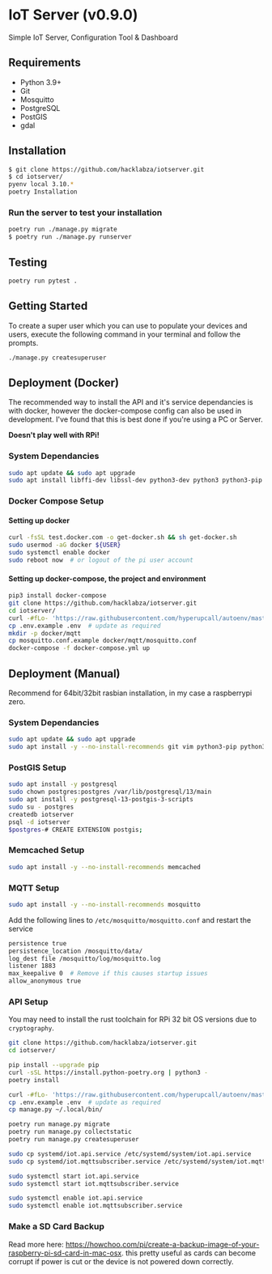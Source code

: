 # IoT Server (v0.9.0)

Simple IoT Server, Configuration Tool & Dashboard

## Requirements

- Python 3.9+
- Git
- Mosquitto
- PostgreSQL
- PostGIS
- gdal

## Installation

```bash
$ git clone https://github.com/hacklabza/iotserver.git
$ cd iotserver/
pyenv local 3.10.*
poetry Installation
```

### Run the server to test your installation

```bash
poetry run ./manage.py migrate
$ poetry run ./manage.py runserver
```

## Testing

```bash
poetry run pytest .
```

## Getting Started

To create a super user which you can use to populate your devices and users, execute the following command in your terminal and follow the prompts.

```bash
./manage.py createsuperuser
```

## Deployment (Docker)

The recommended way to install the API and it's service dependancies is with docker, however the docker-compose config can also be used in development. I've found that this is best done if you're using a PC or Server.

**Doesn't play well with RPi!**

### System Dependancies

```bash
sudo apt update && sudo apt upgrade
sudo apt install libffi-dev libssl-dev python3-dev python3 python3-pip git
```

### Docker Compose Setup

#### Setting up docker

```bash
curl -fsSL test.docker.com -o get-docker.sh && sh get-docker.sh
sudo usermod -aG docker ${USER}
sudo systemctl enable docker
sudo reboot now  # or logout of the pi user account
```

#### Setting up docker-compose, the project and environment

```bash
pip3 install docker-compose
git clone https://github.com/hacklabza/iotserver.git
cd iotserver/
curl -#fLo- 'https://raw.githubusercontent.com/hyperupcall/autoenv/master/scripts/install.sh' | sh  # install autoenv - optional
cp .env.example .env  # update as required
mkdir -p docker/mqtt
cp mosquitto.conf.example docker/mqtt/mosquitto.conf
docker-compose -f docker-compose.yml up
```

## Deployment (Manual)

Recommend for 64bit/32bit rasbian installation, in my case a raspberrypi zero.

### System Dependancies

```bash
sudo apt update && sudo apt upgrade
sudo apt install -y --no-install-recommends git vim python3-pip python3-dev gdal-bin libgdal-dev libffi-dev openssl
```

### PostGIS Setup

```bash
sudo apt install -y postgresql
sudo chown postgres:postgres /var/lib/postgresql/13/main
sudo apt install -y postgresql-13-postgis-3-scripts
sudo su - postgres
createdb iotserver
psql -d iotserver
$postgres-# CREATE EXTENSION postgis;
```

### Memcached Setup

```bash
sudo apt install -y --no-install-recommends memcached
```

### MQTT Setup

```bash
sudo apt install -y --no-install-recommends mosquitto
```

Add the following lines to `/etc/mosquitto/mosquitto.conf` and restart the service

```bash
persistence true
persistence_location /mosquitto/data/
log_dest file /mosquitto/log/mosquitto.log
listener 1883
max_keepalive 0  # Remove if this causes startup issues
allow_anonymous true
```

### API Setup

You may need to install the rust toolchain for RPi 32 bit OS versions due to `cryptography`.

```bash
git clone https://github.com/hacklabza/iotserver.git
cd iotserver/

pip install --upgrade pip
curl -sSL https://install.python-poetry.org | python3 -
poetry install

curl -#fLo- 'https://raw.githubusercontent.com/hyperupcall/autoenv/master/scripts/install.sh' | sh  # install autoenv - optional but recommended
cp .env.example .env  # update as required
cp manage.py ~/.local/bin/

poetry run manage.py migrate
poetry run manage.py collectstatic
poetry run manage.py createsuperuser

sudo cp systemd/iot.api.service /etc/systemd/system/iot.api.service
sudo cp systemd/iot.mqttsubscriber.service /etc/systemd/system/iot.mqttsubscriber.service

sudo systemctl start iot.api.service
sudo systemctl start iot.mqttsubscriber.service

sudo systemctl enable iot.api.service
sudo systemctl enable iot.mqttsubscriber.service
```

### Make a SD Card Backup

Read more here: https://howchoo.com/pi/create-a-backup-image-of-your-raspberry-pi-sd-card-in-mac-osx. this pretty useful as cards can become corrupt if power is cut or the device is not powered down correctly.
